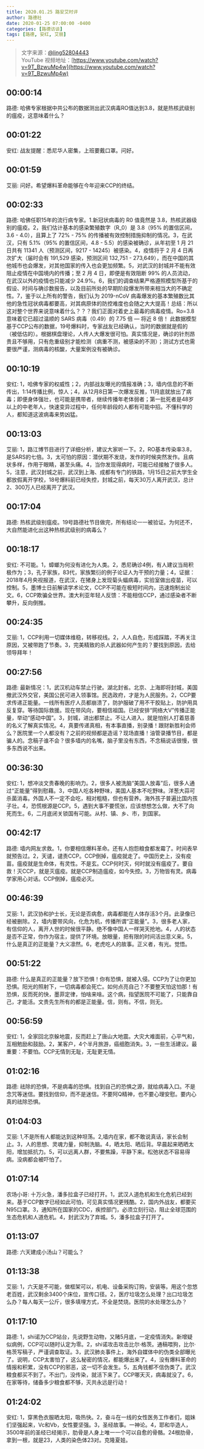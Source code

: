 ```yaml
---
title: 2020.01.25 路安艾时评
author: 路德社
date: 2020-01-25 07:00:00 -0400
categories: [路德访谈]
tags: [路德, 安红, 艾丽]
---
```


> 文字来源：[@ling52804443](https://twitter.com/ling52804443)  
> YouTube 视频地址：[https://www.youtube.com/watch?v=9T_BzwuMp4w](https://www.youtube.com/watch?v=9T_BzwuMp4w)

## 00:00:14

路德: 哈佛专家根据中共公布的数据测出武汉病毒RO值达到3.8，就是热核武级别的瘟疫，这意味着什么？

## 00:01:22

安红: 战友提醒：悉尼华人密集，上班要戴口罩。问好。

## 00:01:59

艾丽: 问好。希望爆料革命能够在今年迎来CCP的终结。

## 00:02:33

路德: 哈佛任职15年的流行病专家。1.新冠状病毒的 R0 值竟然是 3.8，热核武器级别的瘟疫。2，我们估计基本的感染繁殖数字（R_0）是 3.8（95% 的置信区间，3.6 - 4.0），且算上了 72% - 75% 的传播被有效控制措施抑制的情况。3，在武汉，只有 5.1%（95% 的置信区间，4.8 - 5.5）的感染被确诊，从年初至 1 月 21 日共有 11341 人（预测区间，9217 - 14245）被感染。4，疫情将于 2 月 4 日再次扩大（届时会有 191,529 感染，预测区间 132,751 - 273,649），而在中国的其他城市也会爆发，对其他国家的传入也会更加频繁。5，对武汉的封城并不能有效阻止疫情在中国境内的传播；至 2 月 4 日，即便是有效阻断 99% 的人员流动，在武汉以外的疫情也只能减少 24.9%。6，我们的调查结果严格遵照模型所基于的假设、时间与确诊数报告，以及目前所处的早期阶段爆发所带来相当大的不确定性。7，鉴于以上所有的警告，我们认为 2019-nCoV 病毒爆发的基本繁殖数比其他的急性冠状病毒都要高，对其病原体的防控难度也会随之大大提高！总结：所以这对整个世界来说意味着什么？？？我们正面对着史上最毒的病毒疫情。Ro=3.8 意味着它已超过温顺的 SARS 病毒（0.49）的 7.75 倍 — 将近 8 倍！
此数据模型基于CCP公布的数据，19号爆料时，专家战友已经确认，当时的数据就是假的（被低估的）。根据棋盘理论，人传人大爆发很可怕。真实情况是，确诊的针剂昂贵且不够用，只有危重级别才能检测（病重不测，被感染的不测）；测试方式也需要很严谨，测病毒的核酸，大量案例没有被确诊。

## 00:10:19

安红: 1，哈佛专家的权威性；2，内部战友曝光的情报准确；3，墙内信息的不断传出，1:14传播比例，惊人；4，从12月8日第一次爆发反推，11月底就放出了病毒；即便身体强壮，也可能是携带者，继续传播年老体弱者；第一批死者是48岁以上的中老年人，快速变异过程中，任何年龄段的人都有可能中招。不懂科学的人，都知道这波病毒来势凶猛。

## 00:13:03

艾丽: 1，路江博节目进行了详细分析，建议大家听一下。2，RO基本传染率3.8，是SARS的七倍。3，太可怕的原因：潜伏期不发烧，发作的时候突然发作。且病状多样，作用于眼睛，甚至头痛。4，当你发现得病时，可能已经接触了很多人。5，注意，武汉封城之前，武汉到上海、成都有专门的铁路，1月15日之前大学生全都放假离开学校，18号爆料前已经失控，封城之前，每天30万人离开武汉，总计2、300万人已经离开了武汉。

## 00:17:04

路德: 热核武级别瘟疫。19号路德社节目做完，所有结论一一被验证。为何还不，大自然能进化出这种热核武级别的病毒么？

## 00:18:17

安红: 不可能。1，蟑螂为何没有进化为人类。2，悉尼确诊4例，有人建议当局积极作为；3，孔子家族，83代，家族繁衍的例子论证人为干预的力量；4，证据：2018年4月央视报道，在武汉，在猪身上发现菊头蝠病毒，实验室做出疫苗，可以控制。5，墨博士日前解读学术论文，CCP不可能在极短时间内，迅速炮制出论文。6，CCP欺骗全世界。澳大利亚年轻人反馈：不能相信CCP，通过感染者不断攀升，反向倒推。

## 00:24:35

艾丽: 1，CCP利用一切媒体维稳，转移视线。2，人人自危，形成踩踏，不再关注原因，又被带跑了节奏。3，完美精致的杀人武器如何产生的？要找到原因，去给领导拜年！

## 00:27:56

路德: 最新情况：1，武汉机动车禁止行驶。湖北封省。北京、上海即将封城，美国撤武汉外交官，美国公民可进入领事馆。民选政府，才是为人民服务。2，CCP要求传递正能量。一线所有医疗人员都崩溃了，防护服破了用不干胶贴上，防护用具反复穿。等待国际救援。现在带风向，要相信祖国。已经安排“网络大V”传播正能量，举动“感动中国”。3，封城，进出都禁止。不让人进入，就是怕别人打着慈善的名义了解真实情况。4，真要传递真相，有本事直播，别录播！跟财新胜利会师么？医院里一个人都没有？之前的视频都是造谣？现场直播！油管录播节目，都是骗人的。念稿子谁不会？很多墙内的名嘴，脑子里没有东西，不念稿说话很慢，很多东西说不出来。

## 00:36:30

安红: 1，想冲淡文贵春晚的影响力。2，很多人被洗脑“美国人放毒”后，很多人通过“正能量”得到慰藉。3，中国人吃各种野味，美国人基本不吃野味。洋葱大蒜可杀菌消毒。外国人不一定不会吃，相对粗糙，但也有营养。海外孩子普遍比国内孩子壮。4，恐慌根源是CCP。5，遇到大事不要慌张，应该想想怎么做，大不了向死而生。6，二月底闭关锁国有可能。从村、镇、乡、市，到国家。

## 00:42:17

路德: 墙内网友求救。1，你要相信爆料革命。还有人抱怨粮食都发霉了。时间表早就预告过。2，天谴，谴责CCP。CCP倒掉，瘟疫就走了。中国历史上，没有疫苗。瘟疫就是生命体，有灵性。不是玄。CCP何时灭，何时就没有瘟疫了。要自救！灭CCP，就是灭瘟疫。就是CCP制造瘟疫，如今失控。3，万物皆有灵。病毒学家用心对话。CCP倒掉，瘟疫必灭。

## 00:46:39

艾丽: 1，武汉协和护士长，无论是否病愈，病毒都能在人体存活3个月。此录像已经被删除。2，墙内要带风向，化危为机，传播所谓“正能量”。3，很多老人家，有信仰的人，离开人世的时候很平静。绝不像中国人一样哭天抢地。4，人的状态是否不正常，你作为宿主，提供了环境。放眼量，把有限的时间活出意义来。5，什么是真正的正能量？大义凛然。6，老虎吃人的故事。正义者，有光。觉悟。

## 00:51:22

路德: 什么是真正的正能量？放下恐惧！你有恐惧，就被入侵。CCP为了让你更加恐惧。阳光的照射下，一切病毒都会死亡。如何点亮自己？不要整天怕这怕那！有恐惧，反而死的快，墨菲定律，怕啥来啥。这个病，指望医院不可能了，只能靠自己，才能活。文贵先生所有的都是正能量。信，则有。不信，则无。

## 00:56:59

安红: 1，全家回北京躲地震，反而赶上了唐山大地震。大灾大难面前，心平气和，互相勉励和鼓励。2，某客户，4个半月旅游，癌细胞消失。3，一些生活建议。最重要：不要怕。CCP无情到无耻，无耻更无情。

## 01:02:16

路德: 祛除的恐惧，不是病毒的恐惧。找到自己的恐惧之源，就给病毒入口。不是念咒等迷信。要找到信仰，而不是迷信。不要阿Q精神，也不要心理安慰。要内心真的祛除恐惧。

## 01:04:03

艾丽: 1,不是所有人都能达到这种坦荡。2,墙内在家，都不敢说真话，家长会制止。3，人的思想、灵魂力量，抑制洗脑。4，晒太阳、晒后背。早晨起来晒晒太阳，增加抵抗力。5，可以远离人群，不要焦躁，平静下来。松弛状态不容易得病。没病都会被吓怕了。

## 01:07:14

农场小哥: 十万火急，潘多拉盒子已经打开。1，武汉人道危机和生化危机已经到来。基于CCP数字已经如此可怕，可见真实情况更残酷。2，国内外战友，都要买N95口罩。3，通知所在国家的CDC，疾控部门，必须立刻行动，阻止全球范围的生态危机和人道危机。4，封武汉为了弃城。5，潘多拉盒子打开了。

## 01:13:07

路德: 六天建成小汤山？可能么？

## 01:13:38

艾丽: 1，六天是不可能，做框架可以，机电、设备采购订购，安装等。用这个忽悠老百姓，武汉剩余3400个床位，宣传口径。2，医疗垃圾怎么处理？出口垃圾怎么办？每人每天一公斤，很多填埋方式，不全是焚烧。医院的水处理怎么办？

## 01:17:10

路德: 1，shi诺为CCP站台，先说野生动物，又赌5月底，一定疫情消失。新增疑似病例，CCP可以随时认定为零。2，shi诺攻击攻击比尔·格茨。通稿喂狗，比尔·格茨写稿子，严谨调查取证。3，武汉肺炎事件上，海外自媒体中的伪类全部曝光了。说明，CCP太害怕了，这么秘密的情况，都能爆出来了。4，没有爆料革命的情报和积累，没有CCP的邪恶，这一切不会发生。5，五角钱都不信伪类了。武汉粮食都买不到了。不出门，没传染，就活下来了。CCP哪天灭，病毒就没了。6，在家等待，储备多少粮食都不够，灭共永远是行动！

## 01:24:02

安红: 1，穿黑色衣服晒太阳，吸热快。2，奋斗在一线的女性医务工作者们，姐妹们坚强起来，Vc和Vb，女性要坚强。3，圣经故事。一神论。4，耶和华造人，3500年前的圣经已经揭示，肋骨是人身上唯一一个可以自愈的骨骼。24根肋骨，拿到一根，就是23，人类的染色体23对。克隆夏娃。
